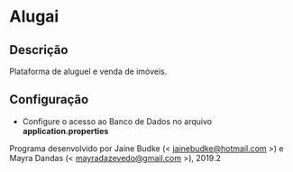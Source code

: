 # Alugai

## Descrição 

Plataforma de aluguel e venda de imóveis.


## Configuração

- Configure o acesso ao Banco de Dados no arquivo **application.properties**



Programa desenvolvido por Jaine Budke (< jainebudke@hotmail.com >) e Mayra Dandas (< mayradazevedo@gmail.com >), 2019.2
